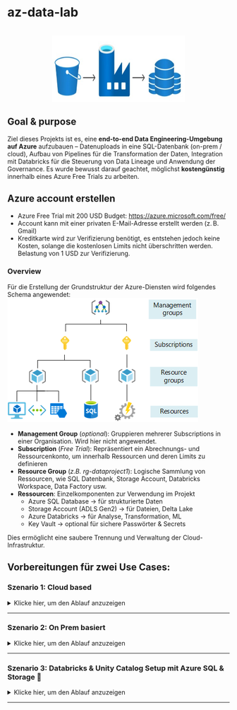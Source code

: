# az-data-lab

<!-- PROJECT LOGO -->
<br />
<div align="center">
  <a href="">
    <img src="docs/logo.jpg" alt="Logo" width="300" height="150">
  </a>
</div>

## Goal & purpose
Ziel dieses Projekts ist es, eine **end-to-end Data Engineering-Umgebung auf Azure** aufzubauen –  Datenuploads in eine SQL-Datenbank (on-prem / cloud), Aufbau von Pipelines für die Transformation der Daten, Integration mit Databricks für die Steuerung von Data Lineage und Anwendung der Governance. Es wurde bewusst darauf geachtet, möglichst **kostengünstig** innerhalb eines Azure Free Trials zu arbeiten.

## Azure account erstellen
- Azure Free Trial mit 200 USD Budget: https://azure.microsoft.com/free/
- Account kann mit einer privaten E-Mail-Adresse erstellt werden (z. B. Gmail)
- Kreditkarte wird zur Verifizierung benötigt, es entstehen jedoch keine Kosten, solange die kostenlosen Limits nicht überschritten werden. Belastung von 1 USD zur Verifizierung.

### Overview
Für die Erstellung der Grundstruktur der Azure-Diensten wird folgendes Schema angewendet:
![Process](docs/scope-levels.png)
- **Management Group** (*optional*): Gruppieren mehrerer Subscriptions in einer Organisation. Wird hier nicht angewendet.
- **Subscription** (*Free Trial*): Repräsentiert ein Abrechnungs- und Ressourcenkonto, um innerhalb  Ressourcen und deren Limits zu definieren
- **Resource Group** (*z.B. rg-dataproject1*): Logische Sammlung von Ressourcen, wie SQL Datenbank, Storage Account, Databricks Workspace, Data Factory usw.
- **Ressourcen**: Einzelkomponenten zur Verwendung im Projekt
  - Azure SQL Database → für strukturierte Daten
  - Storage Account (ADLS Gen2) → für Dateien, Delta Lake
  - Azure Databricks → für Analyse, Transformation, ML
  - Key Vault → optional für sichere Passwörter & Secrets

Dies ermöglicht eine saubere Trennung und Verwaltung der Cloud-Infrastruktur.

## Vorbereitungen für zwei Use Cases:
### Szenario 1: Cloud based

<details>
<summary>Klicke hier, um den Ablauf anzuzeigen</summary>

<br>

- Service: Azure SQL Database
- Tier: Free/Basic (vCore serverless) für Testzwecke
- WICHTIG: Bei der Authentifizierung "SQL authentication" auswählen (nicht Entra ID oder AAD)
- Benutzername/Passwort wird direkt beim Erstellen gesetzt
- Zugriff über Firewall-Regel für eigene IP und Databricks-IP gewährleisten

### Tools

- **ODBC Driver 18 for SQL Server**  
  Download: https://learn.microsoft.com/en-us/sql/connect/odbc/download-odbc-driver-for-sql-server

- **Python 3.11+**
- **Git** für Versionierung
- **Azure CLI** für Skripting: https://learn.microsoft.com/en-us/cli/azure/install-azure-cli

### Python Libraries

```bash
pip install pyodbc pandas sqlalchemy python-dotenv
```

- `sqlalchemy` → für Verbindung zur DB
- `pandas` → für Datenverarbeitung
- `pyodbc` → für direkte SQL-Verbindung
- `dotenv` → für Umgebungsvariablen

---

### Setup Workflow

Ziel: End-to-End-Datenfluss in Azure mit Python aufbauen:

1. **Datenbank erstellen**
2. **Verbindung testen** (`db_connect.py`)
3. **Tabelle erstellen** (`db_create_table.py`)
4. **CSV-Daten laden** (`db_upload_data.py`)
5. **Verifizierung über Azure Portal oder Python**

#### Access

- Das Skript `db_connect.py` testet die Verbindung zur SQL-Datenbank mit Umgebungsvariablen aus `.env`
- Nutzt `pyodbc` für direkten SQL-Zugriff

```python
conn = pyodbc.connect(
    f"DRIVER={{ODBC Driver 18 for SQL Server}};SERVER={server};DATABASE={database};UID={username};PWD={password}"
)
```

#### Create Table

- `db_create_table.py` enthält das `CREATE TABLE`-Statement für die Tabelle `charging_stats`
- Nutzt `pyodbc` um die Tabelle direkt in der Datenbank anzulegen

#### Load Data

- `db_upload_data.py` lädt eine CSV-Datei (`charging_data.csv`) in die zuvor erstellte Tabelle
- Nutzt `pandas` + `sqlalchemy` um bulk insert durchzuführen

```python
df = pd.read_csv("charging_data.csv")
df.to_sql("charging_stats", con=engine, if_exists="append", index=False)
```

#### Verify Deployment

- Im Azure Portal: öffne die SQL-Datenbank → **Query Editor (Preview)**
- Melde dich mit SQL-Login an
- Führe z. B. aus:

```sql
SELECT TOP 10 * FROM charging_stats;
```

- Alternativ: Kontrolle auch möglich via Python/Notebook (`pd.read_sql(...)`)

</details>

---


### Szenario 2: On Prem basiert

<details>
<summary>Klicke hier, um den Ablauf anzuzeigen</summary>

<br>

![Scenario2](docs/scenario2.jpg)

1. **Einrichten der Self-hosted Integration Runtime (SHIR):**
   - Installation und Konfiguration der SHIR auf dem lokalen Server, um eine sichere Verbindung zwischen der lokalen Umgebung und Azure Data Factory herzustellen.

2. **Erstellen eines Linked Services für die lokale SQL Server-Datenbank:**
   - Konfiguration der Verbindungsdetails zur lokalen SQL Server-Datenbank in Azure Data Factory, einschließlich Servername, Datenbankname und Authentifizierungsinformationen.

3. **Erstellen eines Linked Services für Azure Data Lake Storage Gen2:**
   - Einrichtung der Verbindung zu Azure Data Lake Storage Gen2 durch Angabe des Speicherortnamens und der Authentifizierungsdetails.

4. **Erstellen einer Pipeline in Azure Data Factory:**
   - Zusammenstellung einer Pipeline mit einer Copy Data-Aktivität, die die Daten von der lokalen SQL Server-Datenbank in den Azure Data Lake Storage Gen2 überträgt.

5. **Konfigurieren der Copy Data-Aktivität:**
   - Festlegen der Quelle (lokale SQL Server-Datenbank) und des Ziels (Azure Data Lake Storage Gen2), Auswahl der zu kopierenden Tabellen oder Daten und Festlegung des Datenformats für die Speicherung im Data Lake.

6. **Veröffentlichen und Ausführen der Pipeline:**
   - Speichern und Veröffentlichen der erstellten Pipeline und anschließendes Starten der Pipeline, um den Datenübertragungsprozess zu initiieren.

7. **Überwachen der Pipeline-Ausführung:**
   - Verfolgung des Fortschritts und Überprüfung auf Fehler oder Warnungen während der Ausführung der Pipeline über die Monitoring-Funktion in Azure Data Factory.

</details>

---

### Szenario 3: Databricks & Unity Catalog Setup mit Azure SQL & Storage 🚀

<details>
<summary>Klicke hier, um den Ablauf anzuzeigen</summary>

<br>

Dieses Kapitel beschreibt Schritt für Schritt, wie eine Azure SQL-Datenbank mit Databricks (Premium Tier) verknüpft wird, um Daten zu lesen und Unity Catalog zu testen. Ideal für erste praktische Erfahrungen in einer Cloud-Datenumgebung. Source: https://learn.microsoft.com/en-us/azure/databricks/

---

## Voraussetzungen

- Azure Subscription mit Budget (kein Free Trial)
- Zugriff auf das Azure-Portal mit Adminrechten
- Azure SQL-Datenbank & SQL Server
- Azure Storage Account mit **Hierarchical Namespace (HNS)** aktiviert
- Databricks Free Trial mit **Premium Tier** gewählt
- Du bist der Azure **Entra Admin** / Directory Admin

---

## Ressourcen im Projekt

- **SQL Server:** `xxx-cmdb`
- **SQL Datenbank:** `xxx-cmdb/cmdb`
- **Storage Account:** `xxxxdatalake`
- **Virtual Network:** `nw-xxxxxx-xxxx`

---

## Schritt-für-Schritt Anleitung

### 1. Storage Account prüfen (Unity Catalog Voraussetzung)

> Unity Catalog benötigt einen Data Lake Storage mit aktiviertem **Hierarchical Namespace** (ADLS Gen2).

- Gehe in Azure zum Storage `xxxxdatalake`
- Navigiere zu **Configuration**
- **Hierarchical namespace = Enabled**
    - Falls **nicht aktiviert**: neuen Storage Account erstellen (mit HNS!)

---

### 2. Databricks Workspace erstellen (Premium Tier)

- Gehe im Azure-Portal zu "Azure Databricks"
- Wähle:
  - **Pricing Tier:** Premium
  - **Region:** identisch mit SQL & Storage (z. B. Switzerland North)
  - **Resource Group:** gleich wie für andere Ressourcen
- Deployment starten

---

### 3. Unity Catalog einrichten

Source: 
- https://learn.microsoft.com/en-us/azure/databricks/data-governance/unity-catalog/get-started
- https://learn.microsoft.com/en-us/azure/databricks/data-governance/unity-catalog/create-metastore

- Navigiere im Databricks-Workspace zu **Admin Settings > Unity Catalog**
- Klicke **Enable Unity Catalog**
- Folge dem Wizard:
  - Erstelle einen **Metastore**
  - Verknüpfe den Storage Account `xxxxdatalake`
  - Lege dich als **Metastore-Admin** fest

---

### 4. Verbindung zur SQL-Datenbank herstellen (JDBC)

Source: https://learn.microsoft.com/en-us/azure/databricks/connect/storage/tutorial-azure-storage

- Firewall-Regel im SQL Server: IP von Databricks zulassen
- Stelle sicher, dass **SQL Authentication** aktiviert ist
- Beispiel-Notebook:

```python
jdbc_url = "jdbc:sqlserver://xxx-xxxx.database.windows.net:xxxx;database=cmdb"
properties = {
  "user": "dein_user",
  "password": "dein_passwort",
  "driver": "com.microsoft.sqlserver.jdbc.SQLServerDriver"
}

df = spark.read.jdbc(url=jdbc_url, table="dbo.deine_tabelle", properties=properties)
df.display()
```

---

### 5. Daten in Unity Catalog schreiben (Delta Table)

```python
df.write.format("delta").saveAsTable("mein_catalog.mein_schema.cmdb_daten")
```

Damit sind die Daten in einer verwalteten Tabelle verfügbar und per SQL, ML oder BI nutzbar.

---

## Wichtige Hinweise

| Thema                    | Empfehlung                                   |
|-------------------------|-----------------------------------------------|
| Identität               | Unity Catalog setzt Azure Entra ID voraus     |
| Kostenkontrolle         | Single-Node Cluster & Auto-Termination aktiv |
| Rechte & Sicherheit     | Verwende Gruppen für Metastore-Zugriffe       |
| Datenquellen            | Für JDBC-Zugriffe: IP whitelisten & Auth sichern |
| Housekeeping            | Clusternutzung überwachen & ungenutzte Ressourcen löschen |

---

## Fazit

Mit diesem Setup kannst du:

- SQL-Daten in Databricks verarbeiten
- Unity Catalog aktiv testen (Metastore + Data Governance)
- Erste Pipelines oder ML-Anwendungen bauen

</details>

---



